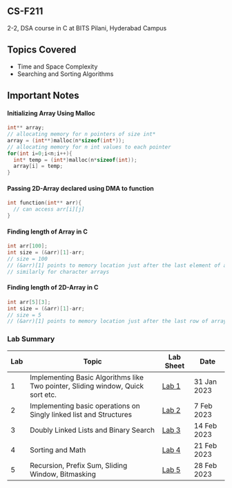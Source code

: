 ## CS-F211
2-2, DSA course in C at BITS Pilani, Hyderabad Campus

## Topics Covered
  - Time and Space Complexity
  - Searching and Sorting Algorithms

## Important Notes

#### Initializing Array Using Malloc
```c
int** array;
// allocating memory for n pointers of size int*
array = (int**)malloc(n*sizeof(int*));
// allocating memory for n int values to each pointer
for(int i=0;i<n;i++){
  int* temp = (int*)malloc(n*sizeof(int));
  array[i] = temp;
}
```
#### Passing 2D-Array declared using DMA to function

```c
int function(int** arr){
  // can access arr[i][j]
}
```
#### Finding length of Array in C
```c
int arr[100];
int size = (&arr)[1]-arr;
// size = 100
// (&arr)[1] points to memory location just after the last element of array and arr points to base index of array
// similarly for character arrays
```
#### Finding length of 2D-Array in C
```c
int arr[5][3];
int size = (&arr)[1]-arr;
// size = 5
// (&arr)[1] points to memory location just after the last row of array and arr points to base index of array
```

### Lab Summary

| Lab | Topic | Lab Sheet | Date |
| ------------- | ------------- | --- | -- |
| 1  | Implementing Basic Algorithms like Two pointer, Sliding window, Quick sort etc. | [Lab 1](https://github.com/pavas23/CS-F211/blob/main/Labs/Lab01/LabSheet1.pdf) | 31 Jan 2023 |
| 2  | Implementing basic operations on Singly linked list and Structures | [Lab 2](https://github.com/pavas23/CS-F211/blob/main/Labs/Lab02/LabSheet2.pdf) | 7 Feb 2023 |
| 3  | Doubly Linked Lists and Binary Search | [Lab 3](https://github.com/pavas23/CS-F211/blob/main/Labs/Lab03/LabSheet3.pdf) | 14 Feb 2023 |
| 4  | Sorting and Math | [Lab 4](https://github.com/pavas23/CS-F211/blob/main/Labs/Lab04/LabSheet4.pdf) | 21 Feb 2023 |
| 5  | Recursion, Prefix Sum, Sliding Window, Bitmasking | [Lab 5](https://github.com/pavas23/CS-F211/blob/main/Labs/Lab04/LabSheet4.pdf) | 28 Feb 2023 |

